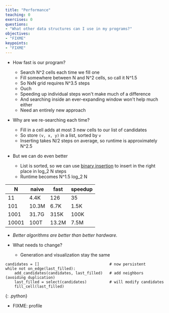 ```yaml
---
title: "Performance"
teaching: 0
exercises: 0
questions:
- "What other data structures can I use in my programs?"
objectives:
- "FIXME"
keypoints:
- "FIXME"
---
```


* How fast is our program?
  * Search N^2 cells each time we fill one
  * Fill somewhere between N and N^2 cells, so call it N^1.5
  * So NxN grid requires N^3.5 steps
  * Ouch
  * Speeding up individual steps won't make much of a difference
  * And searching inside an ever-expanding window won't help much either
  * Need an entirely new approach

* Why are we re-searching each time?
  * Fill in a cell adds at most 3 new cells to our list of candidates
  * So store `(v, x, y)` in a list, sorted by `v`
  * Inserting takes N/2 steps on average, so runtime is approximately N^2.5

* But we can do even better
  * List is sorted, so we can use [binary insertion][binary-insert] to insert in the right place in log_2 N steps
  * Runtime becomes N^1.5 log_2 N

| N     | naive |  fast | speedup |
|-------|-------|-------|---------|
|    11 |  4.4K |  126  |     35  |
|   101 | 10.3M |  6.7K |    1.5K |
|  1001 | 31.7G |  315K |    100K |
| 10001 | 100T  | 13.2M |    7.5M |

* *Better algorithms are better than better hardware.*

* What needs to change?
  * Generation and visualization stay the same

~~~
candidates = []                               # now persistent
while not on_edge(last_filled):
    add_candidates(candidates, last_filled)   # add neighbors (avoiding duplication)
    last_filled = select(candidates)          # will modify candidates
    fill_cell(last_filled)
~~~
{: .python}

* FIXME: profile

[binary-insert]: https://docs.python.org/3.5/library/bisect.html
